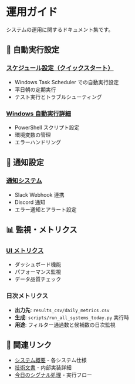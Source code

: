 # 運用ガイド

システムの運用に関するドキュメント集です。

## 🔄 自動実行設定

### [スケジュール設定（クイックスタート）](./schedule_quick_start.md)

- Windows Task Scheduler での自動実行設定
- 平日朝の定期実行
- テスト実行とトラブルシューティング

### [Windows 自動実行詳細](./run_auto_rule_windows.md)

- PowerShell スクリプト設定
- 環境変数の管理
- エラーハンドリング

## 📢 通知設定

### [通知システム](./NOTIFICATIONS.md)

- Slack Webhook 連携
- Discord 通知
- エラー通知とアラート設定

## 📊 監視・メトリクス

### [UI メトリクス](./today_signals_ui_metrics.md)

- ダッシュボード機能
- パフォーマンス監視
- データ品質チェック

### 日次メトリクス

- **出力先**: `results_csv/daily_metrics.csv`
- **生成**: `scripts/run_all_systems_today.py` 実行時
- **用途**: フィルター通過数と候補数の日次監視

## 🔗 関連リンク

- [システム概要](../systems/) - 各システム仕様
- [技術文書](../technical/) - 内部実装詳細
- [今日のシグナル処理](../today_signal_scan/) - 実行フロー
